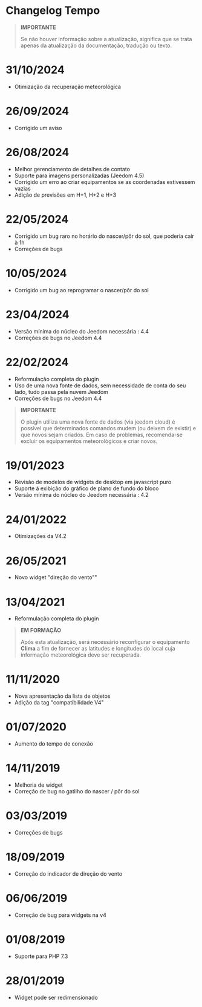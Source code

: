 # Changelog Tempo

>**IMPORTANTE**
>
>Se não houver informação sobre a atualização, significa que se trata apenas da atualização da documentação, tradução ou texto.

# 31/10/2024

- Otimização da recuperação meteorológica

# 26/09/2024

- Corrigido um aviso

# 26/08/2024

- Melhor gerenciamento de detalhes de contato
- Suporte para imagens personalizadas (Jeedom 4.5)
- Corrigido um erro ao criar equipamentos se as coordenadas estivessem vazias
- Adição de previsões em H+1, H+2 e H+3

# 22/05/2024

- Corrigido um bug raro no horário do nascer/pôr do sol, que poderia cair à 1h
- Correções de bugs

# 10/05/2024

- Corrigido um bug ao reprogramar o nascer/pôr do sol

# 23/04/2024

- Versão mínima do núcleo do Jeedom necessária : 4.4
- Correções de bugs no Jeedom 4.4

# 22/02/2024

- Reformulação completa do plugin
- Uso de uma nova fonte de dados, sem necessidade de conta do seu lado, tudo passa pela nuvem Jeedom
- Correções de bugs no Jeedom 4.4

>**IMPORTANTE**
>
>O plugin utiliza uma nova fonte de dados (via jeedom cloud) é possível que determinados comandos mudem (ou deixem de existir) e que novos sejam criados. Em caso de problemas, recomenda-se excluir os equipamentos meteorológicos e criar novos.

# 19/01/2023

- Revisão de modelos de widgets de desktop em javascript puro
- Suporte à exibição do gráfico de plano de fundo do bloco
- Versão mínima do núcleo do Jeedom necessária : 4.2

# 24/01/2022

- Otimizações da V4.2

# 26/05/2021

- Novo widget "direção do vento""

# 13/04/2021

- Reformulação completa do plugin

>**EM FORMAÇÃO**
>
>Após esta atualização, será necessário reconfigurar o equipamento **Clima** a fim de fornecer as latitudes e longitudes do local cuja informação meteorológica deve ser recuperada.

# 11/11/2020

- Nova apresentação da lista de objetos
- Adição da tag "compatibilidade V4"

# 01/07/2020

- Aumento do tempo de conexão

# 14/11/2019

- Melhoria de widget
- Correção de bug no gatilho do nascer / pôr do sol

# 03/03/2019

- Correções de bugs

# 18/09/2019

- Correção do indicador de direção do vento

# 06/06/2019

- Correção de bug para widgets na v4

# 01/08/2019

- Suporte para PHP 7.3

# 28/01/2019

- Widget pode ser redimensionado
